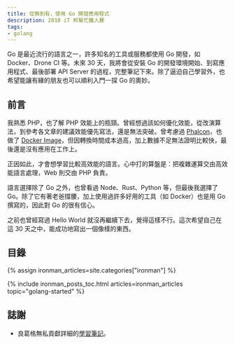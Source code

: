 ```yaml
---
title: 從無到有，使用 Go 開發應用程式
description: 2018 iT 邦幫忙鐵人賽
tags:
- golang
---
```


Go 是最近流行的語言之一，許多知名的工具或服務都使用 Go 開發，如 Docker、Drone CI 等。未來 30 天，我將會從安裝 Go 的開發環境開始、到寫應用程式、最後部署 API Server 的過程，完整筆記下來。除了逼迫自己學習外，也希望能讓有緣的朋友也可以順利入門一探 Go 的奧妙。

## 前言

我熟悉 PHP，也了解 PHP 效能上的瓶頸。曾經想過該如何優化效能，從改演算法，到參考各文章的建議效能優先寫法，還是無法突破。曾考慮過 [Phalcon](https://phalconphp.com)，也做了 [Docker Image](https://hub.docker.com/r/mileschou/phalcon)，但因轉換時間成本過高，加上數據不足無法證明比較快，最後還是沒有應用在工作上。

正因如此，才會想學習比較高效能的語言。心中打的算盤是：把複雜運算交由高效能語言處理，Web 則交由 PHP 負責。

語言選擇除了 Go 之外，也曾看過 Node、Rust、Python 等，但最後我選擇了 Go。除了它有著老爸撐腰，加上使用過許多好用的工具（如 Docker）也是用 Go 撰寫的，因此對 Go 的很有信心。

之前也曾經寫過 Hello World 就沒再繼續下去，覺得這樣不行。這次希望自己在這 30 天之中，能成功地寫出一個像樣的東西。

## 目錄

{% assign ironman_articles=site.categories["ironman"] %}

{% include ironman_posts_toc.html articles=ironman_articles topic="golang-started" %}

## 誌謝

* 良葛格無私貢獻詳細的[學習筆記](https://openhome.cc/Gossip/Go/index.html)。
